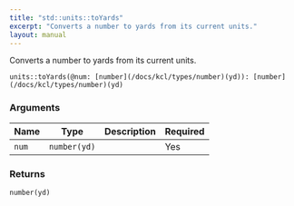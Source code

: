 ```yaml
---
title: "std::units::toYards"
excerpt: "Converts a number to yards from its current units."
layout: manual
---
```


Converts a number to yards from its current units.



```kcl
units::toYards(@num: [number](/docs/kcl/types/number)(yd)): [number](/docs/kcl/types/number)(yd)
```


### Arguments

| Name | Type | Description | Required |
|----------|------|-------------|----------|
| `num` | `number(yd)` |  | Yes |

### Returns

`number(yd)`



